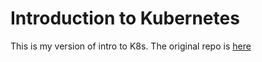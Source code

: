 # Introduction to Kubernetes

This is my version of intro to K8s. The original repo is [here](https://github.com/SUSE-Rancher-Community/intro-to-kubernetes)
